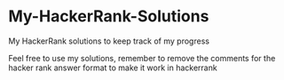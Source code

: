 # My-HackerRank-Solutions
My HackerRank solutions to keep track of my progress

Feel free to use my solutions, remember to remove the comments for the hacker
rank answer format to make it work in hackerrank
